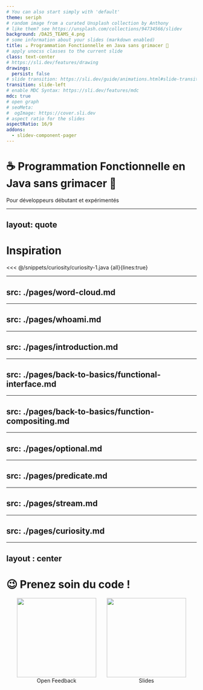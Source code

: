 ```yaml
---
# You can also start simply with 'default'
theme: seriph
# random image from a curated Unsplash collection by Anthony
# like them? see https://unsplash.com/collections/94734566/slidev
background: /DA25_TEAMS_4.png
# some information about your slides (markdown enabled)
title: ☕ Programmation Fonctionnelle en Java sans grimacer 😬
# apply unocss classes to the current slide
class: text-center
# https://sli.dev/features/drawing
drawings:
  persist: false
# slide transition: https://sli.dev/guide/animations.html#slide-transitions
transition: slide-left
# enable MDC Syntax: https://sli.dev/features/mdc
mdc: true
# open graph
# seoMeta:
#  ogImage: https://cover.sli.dev
# aspect ratio for the slides
aspectRatio: 16/9
addons:
  - slidev-component-pager
---
```


# ☕ Programmation Fonctionnelle en Java sans grimacer 😬

Pour développeurs débutant et expérimentés

---
layout: quote
---

# Inspiration

<<< @/snippets/curiosity/curiosity-1.java {all}{lines:true}

---
src: ./pages/word-cloud.md
---

---
src: ./pages/whoami.md
---

---
src: ./pages/introduction.md
---

---
src: ./pages/back-to-basics/functional-interface.md
---

---
src: ./pages/back-to-basics/function-compositing.md
---

---
src: ./pages/optional.md
---


---
src: ./pages/predicate.md
---

---
src: ./pages/stream.md
---

---
src: ./pages/curiosity.md
---

---
layout : center
---

# 😉 Prenez soin du code ! 

<div class="qr-container">
  <!-- Openfeedback -->
  <div class="qr-block">
    <img src="/openfeedback-qr.svg"/>
    <span>Open Feedback</span>
  </div>
  <!-- Slides repo -->
  <div class="qr-block">
    <img src="/slides-repo-qr.svg"/>
    <span>Slides</span>
  </div>
</div>

<style>
  .qr-container {
    display: flex;
    justify-content: space-evenly;

    img {
      width: 15em;
    }
  }

  .qr-block {
    display: flex;
    flex-direction: column;
 
    span {
      text-align: center;
    }
  }
</style>
